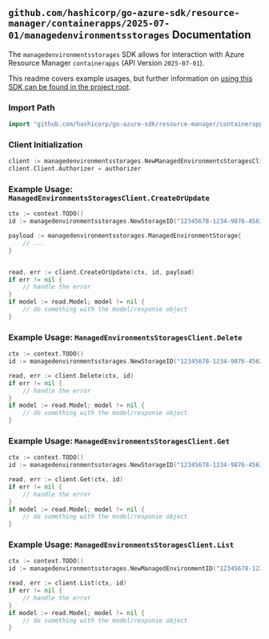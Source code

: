 
## `github.com/hashicorp/go-azure-sdk/resource-manager/containerapps/2025-07-01/managedenvironmentsstorages` Documentation

The `managedenvironmentsstorages` SDK allows for interaction with Azure Resource Manager `containerapps` (API Version `2025-07-01`).

This readme covers example usages, but further information on [using this SDK can be found in the project root](https://github.com/hashicorp/go-azure-sdk/tree/main/docs).

### Import Path

```go
import "github.com/hashicorp/go-azure-sdk/resource-manager/containerapps/2025-07-01/managedenvironmentsstorages"
```


### Client Initialization

```go
client := managedenvironmentsstorages.NewManagedEnvironmentsStoragesClientWithBaseURI("https://management.azure.com")
client.Client.Authorizer = authorizer
```


### Example Usage: `ManagedEnvironmentsStoragesClient.CreateOrUpdate`

```go
ctx := context.TODO()
id := managedenvironmentsstorages.NewStorageID("12345678-1234-9876-4563-123456789012", "example-resource-group", "managedEnvironmentName", "storageName")

payload := managedenvironmentsstorages.ManagedEnvironmentStorage{
	// ...
}


read, err := client.CreateOrUpdate(ctx, id, payload)
if err != nil {
	// handle the error
}
if model := read.Model; model != nil {
	// do something with the model/response object
}
```


### Example Usage: `ManagedEnvironmentsStoragesClient.Delete`

```go
ctx := context.TODO()
id := managedenvironmentsstorages.NewStorageID("12345678-1234-9876-4563-123456789012", "example-resource-group", "managedEnvironmentName", "storageName")

read, err := client.Delete(ctx, id)
if err != nil {
	// handle the error
}
if model := read.Model; model != nil {
	// do something with the model/response object
}
```


### Example Usage: `ManagedEnvironmentsStoragesClient.Get`

```go
ctx := context.TODO()
id := managedenvironmentsstorages.NewStorageID("12345678-1234-9876-4563-123456789012", "example-resource-group", "managedEnvironmentName", "storageName")

read, err := client.Get(ctx, id)
if err != nil {
	// handle the error
}
if model := read.Model; model != nil {
	// do something with the model/response object
}
```


### Example Usage: `ManagedEnvironmentsStoragesClient.List`

```go
ctx := context.TODO()
id := managedenvironmentsstorages.NewManagedEnvironmentID("12345678-1234-9876-4563-123456789012", "example-resource-group", "managedEnvironmentName")

read, err := client.List(ctx, id)
if err != nil {
	// handle the error
}
if model := read.Model; model != nil {
	// do something with the model/response object
}
```

